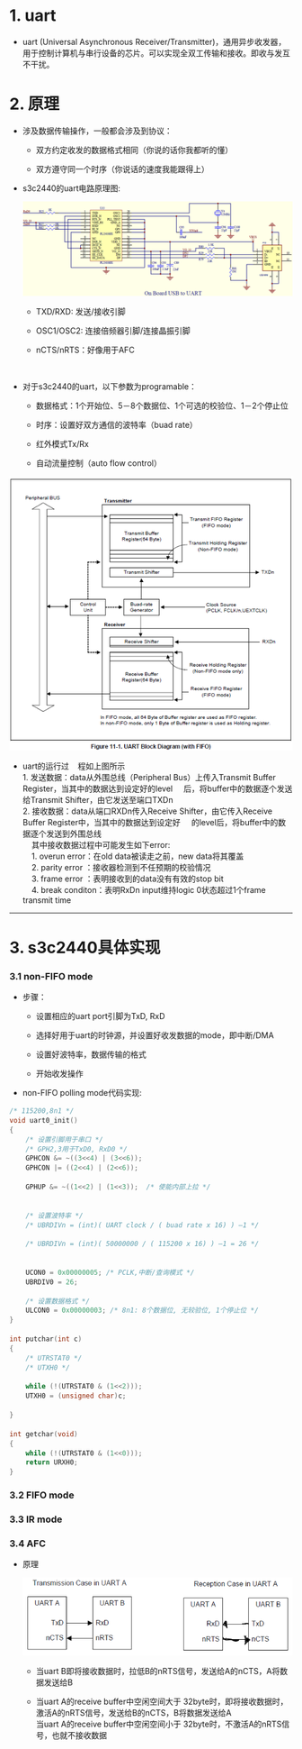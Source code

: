 # 1. uart

* uart (Universal Asynchronous Receiver/Transmitter)，通用异步收发器，用于控制计算机与串行设备的芯片。可以实现全双工传输和接收。即收与发互不干扰。

# 2. 原理

* 涉及数据传输操作，一般都会涉及到协议：

  * 双方约定收发的数据格式相同（你说的话你我都听的懂）

  * 双方遵守同一个时序（你说话的速度我能跟得上）

* s3c2440的uart电路原理图:

  ![](image/uart_原理图.png)

  * TXD/RXD: 发送/接收引脚

  * OSC1/OSC2: 连接倍频器引脚/连接晶振引脚

  * nCTS/nRTS：好像用于AFC

    

 

* 对于s3c2440的uart，以下参数为programable：

  * 数据格式：1个开始位、5－8个数据位、1个可选的校验位、1－2个停止位

  * 时序：设置好双方通信的波特率（buad rate）

  * 红外模式Tx/Rx

  * 自动流量控制（auto flow control）

![](image/uart_block_diagram.png)

* uart的运行过    程如上图所示<br>1. 发送数据：data从外围总线（Peripheral Bus）上传入Transmit Buffer Register，当其中的数据达到设定好的level      后，将buffer中的数据逐个发送给Transmit Shifter，由它发送至端口TXDn<br>2. 接收数据：data从端口RXDn传入Receive Shifter，由它传入Receive Buffer Register中，当其中的数据达到设定好     的level后，将buffer中的数据逐个发送到外围总线<br>    其中接收数据过程中可能发生如下error:<br>    1. overun error：在old data被读走之前，new data将其覆盖<br>    2. parity error  ：接收器检测到不任预期的校验情况<br>    3. frame error  ：表明接收到的data没有有效的stop bit<br>    4. break conditon：表明RxDn input维持logic 0状态超过1个frame transmit time

----------

# 3. s3c2440具体实现

### 3.1 non-FIFO mode

* 步骤：

  * 设置相应的uart port引脚为TxD, RxD

  * 选择好用于uart的时钟源，并设置好收发数据的mode，即中断/DMA

  * 设置好波特率，数据传输的格式

  * 开始收发操作

* non-FIFO polling mode代码实现:

```c
/* 115200,8n1 */
void uart0_init()
{
	/* 设置引脚用于串口 */
	/* GPH2,3用于TxD0, RxD0 */
	GPHCON &= ~((3<<4) | (3<<6));
	GPHCON |= ((2<<4) | (2<<6));

	GPHUP &= ~((1<<2) | (1<<3));  /* 使能内部上拉 */
	

	/* 设置波特率 */
	/* UBRDIVn = (int)( UART clock / ( buad rate x 16) ) –1 */

	/* UBRDIVn = (int)( 50000000 / ( 115200 x 16) ) –1 = 26 */

	 
	UCON0 = 0x00000005; /* PCLK,中断/查询模式 */
	UBRDIV0 = 26;

	/* 设置数据格式 */
	ULCON0 = 0x00000003; /* 8n1: 8个数据位, 无较验位, 1个停止位 */
}

int putchar(int c)
{
	/* UTRSTAT0 */
	/* UTXH0 */

	while (!(UTRSTAT0 & (1<<2)));
	UTXH0 = (unsigned char)c;

}

int getchar(void)
{
	while (!(UTRSTAT0 & (1<<0)));
	return URXH0;
}
```

### 3.2 FIFO mode

### 3.3 IR mode

### 3.4 AFC

* 原理

  ![](image/uart_AFC.png)

  * 当uart B即将接收数据时，拉低B的nRTS信号，发送给A的nCTS，A将数据发送给B

  * 当uart A的receive buffer中空闲空间大于 32byte时，即将接收数据时，激活A的nRTS信号，发送给B的nCTS，B将数据发送给A<br>当uart A的receive buffer中空闲空间小于 32byte时，不激活A的nRTS信号，也就不接收数据 


